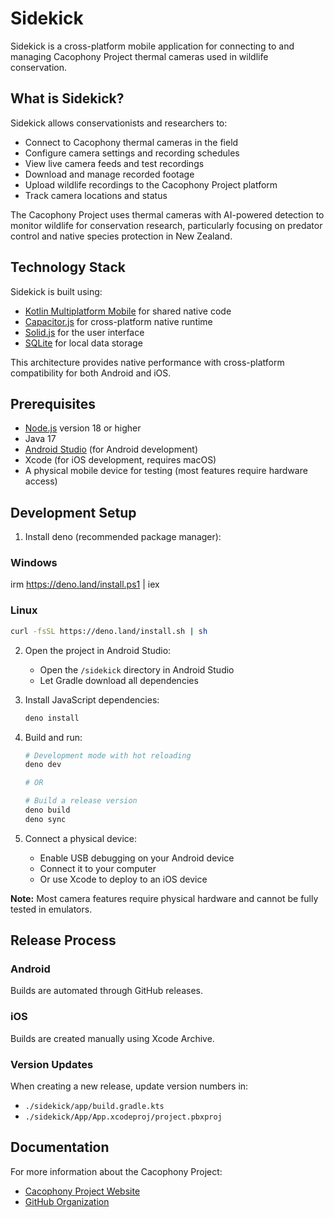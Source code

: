 # Sidekick

Sidekick is a cross-platform mobile application for connecting to and managing Cacophony Project thermal cameras used in wildlife conservation.

## What is Sidekick?

Sidekick allows conservationists and researchers to:

- Connect to Cacophony thermal cameras in the field
- Configure camera settings and recording schedules
- View live camera feeds and test recordings
- Download and manage recorded footage
- Upload wildlife recordings to the Cacophony Project platform
- Track camera locations and status

The Cacophony Project uses thermal cameras with AI-powered detection to monitor wildlife for conservation research, particularly focusing on predator control and native species protection in New Zealand.

## Technology Stack

Sidekick is built using:

- [Kotlin Multiplatform Mobile](https://kotlinlang.org/docs/multiplatform-mobile-getting-started.html) for shared native code
- [Capacitor.js](https://capacitorjs.com/) for cross-platform native runtime
- [Solid.js](https://www.solidjs.com/) for the user interface
- [SQLite](https://www.sqlite.org/) for local data storage

This architecture provides native performance with cross-platform compatibility for both Android and iOS.

## Prerequisites

- [Node.js](https://nodejs.org/en/) version 18 or higher
- Java 17
- [Android Studio](https://developer.android.com/studio) (for Android development)
- Xcode (for iOS development, requires macOS)
- A physical mobile device for testing (most features require hardware access)

## Development Setup

1. Install deno (recommended package manager):

### Windows

irm <https://deno.land/install.ps1> | iex

### Linux

```bash
curl -fsSL https://deno.land/install.sh | sh
```

2. Open the project in Android Studio:

   - Open the `/sidekick` directory in Android Studio
   - Let Gradle download all dependencies

3. Install JavaScript dependencies:

   ```bash
   deno install
   ```

4. Build and run:

   ```bash
   # Development mode with hot reloading
   deno dev

   # OR

   # Build a release version
   deno build
   deno sync
   ```

5. Connect a physical device:
   - Enable USB debugging on your Android device
   - Connect it to your computer
   - Or use Xcode to deploy to an iOS device

**Note:** Most camera features require physical hardware and cannot be fully tested in emulators.

## Release Process

### Android

Builds are automated through GitHub releases.

### iOS

Builds are created manually using Xcode Archive.

### Version Updates

When creating a new release, update version numbers in:

- `./sidekick/app/build.gradle.kts`
- `./sidekick/App/App.xcodeproj/project.pbxproj`

## Documentation

For more information about the Cacophony Project:

- [Cacophony Project Website](https://cacophony.org.nz/)
- [GitHub Organization](https://github.com/TheCacophonyProject)

